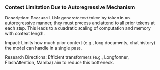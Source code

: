 ### Context Limitation Due to Autoregressive Mechanism

Description: Because LLMs generate text token by token in an autoregressive manner, they must process and attend to all prior tokens at each step. This leads to a quadratic scaling of computation and memory with context length.

Impact: Limits how much prior context (e.g., long documents, chat history) the model can handle in a single pass.

Research Directions: Efficient transformers (e.g., Longformer, FlashAttention, Mamba) aim to reduce this bottleneck.